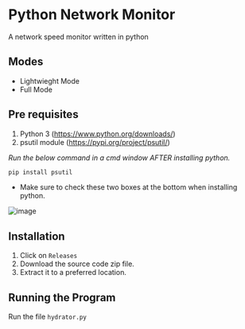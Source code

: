 # Python Network Monitor
 A network speed monitor written in python

## Modes
* Lightwieght Mode
* Full Mode

## Pre requisites

1. Python 3 (https://www.python.org/downloads/)
2. psutil module (https://pypi.org/project/psutil/)


_Run the below command in a cmd window AFTER installing python._
```bash
pip install psutil
```

* Make sure to check these two boxes at the bottom when installing python.

![image](https://user-images.githubusercontent.com/81571678/185636515-8e2bff00-9898-42ef-ac3a-2fb7b6ae6e9e.png)


## Installation

1. Click on `Releases`
2. Download the source code zip file.
3. Extract it to a preferred location.


## Running the Program
Run the file `hydrator.py`

